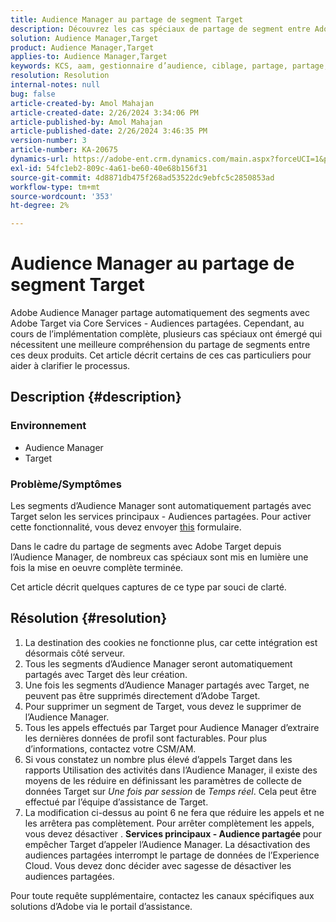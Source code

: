 ```yaml
---
title: Audience Manager au partage de segment Target
description: Découvrez les cas spéciaux de partage de segment entre Adobe Audience Manager et Adobe Target.
solution: Audience Manager,Target
product: Audience Manager,Target
applies-to: Audience Manager,Target
keywords: KCS, aam, gestionnaire d’audience, ciblage, partage, partage, audiences, segments, visible
resolution: Resolution
internal-notes: null
bug: false
article-created-by: Amol Mahajan
article-created-date: 2/26/2024 3:34:06 PM
article-published-by: Amol Mahajan
article-published-date: 2/26/2024 3:46:35 PM
version-number: 3
article-number: KA-20675
dynamics-url: https://adobe-ent.crm.dynamics.com/main.aspx?forceUCI=1&pagetype=entityrecord&etn=knowledgearticle&id=6890bc74-bcd4-ee11-9079-6045bd006793
exl-id: 54fc1eb2-809c-4a61-be60-40e68b156f31
source-git-commit: 4d8871db475f268ad53522dc9ebfc5c2850853ad
workflow-type: tm+mt
source-wordcount: '353'
ht-degree: 2%

---
```


# Audience Manager au partage de segment Target


Adobe Audience Manager partage automatiquement des segments avec Adobe Target via Core Services - Audiences partagées. Cependant, au cours de l’implémentation complète, plusieurs cas spéciaux ont émergé qui nécessitent une meilleure compréhension du partage de segments entre ces deux produits. Cet article décrit certains de ces cas particuliers pour aider à clarifier le processus.

## Description {#description}


### <b>Environnement</b>

- Audience Manager
- Target


### <b>Problème/Symptômes</b>

Les segments d’Audience Manager sont automatiquement partagés avec Target selon les services principaux - Audiences partagées. Pour activer cette fonctionnalité, vous devez envoyer [this](https://adobe.allegiancetech.com/cgi-bin/qwebcorporate.dll?idx=X8SVES) formulaire.

Dans le cadre du partage de segments avec Adobe Target depuis l’Audience Manager, de nombreux cas spéciaux sont mis en lumière une fois la mise en oeuvre complète terminée.

Cet article décrit quelques captures de ce type par souci de clarté.


## Résolution {#resolution}


1. La destination des cookies ne fonctionne plus, car cette intégration est désormais côté serveur.
2. Tous les segments d’Audience Manager seront automatiquement partagés avec Target dès leur création.
3. Une fois les segments d’Audience Manager partagés avec Target, ne peuvent pas être supprimés directement d’Adobe Target.
4. Pour supprimer un segment de Target, vous devez le supprimer de l’Audience Manager.
5. Tous les appels effectués par Target pour Audience Manager d’extraire les dernières données de profil sont facturables. Pour plus d’informations, contactez votre CSM/AM.
6. Si vous constatez un nombre plus élevé d’appels Target dans les rapports Utilisation des activités dans l’Audience Manager, il existe des moyens de les réduire en définissant les paramètres de collecte de données Target sur *Une fois par session* de *Temps réel*. Cela peut être effectué par l’équipe d’assistance de Target.
7. La modification ci-dessus au point 6 ne fera que réduire les appels et ne les arrêtera pas complètement. Pour arrêter complètement les appels, vous devez désactiver . <b>Services principaux - Audience partagée </b>pour empêcher Target d’appeler l’Audience Manager. La désactivation des audiences partagées interrompt le partage de données de l’Experience Cloud. Vous devez donc décider avec sagesse de désactiver les audiences partagées.


Pour toute requête supplémentaire, contactez les canaux spécifiques aux solutions d’Adobe via le portail d’assistance.
